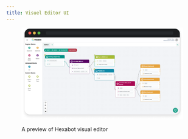 ```yaml
---
title: Visuel Editor UI
---
```


<figure><img src="../assets/Dark.png" alt=""><figcaption><p>A preview of Hexabot visual editor</p></figcaption></figure>
